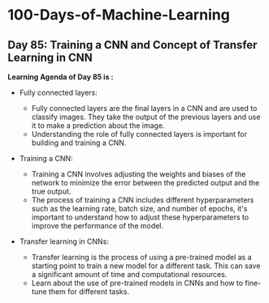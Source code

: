# 100-Days-of-Machine-Learning

## Day 85: Training a CNN and Concept of Transfer Learning in CNN

**Learning Agenda of Day 85 is :**
- Fully connected layers: 
	- Fully connected layers are the final layers in a CNN and are used to classify images. They take the output of the previous layers and use it to make a prediction about the image. 
	- Understanding the role of fully connected layers is important for building and training a CNN.

- Training a CNN: 
	- Training a CNN involves adjusting the weights and biases of the network to minimize the error between the predicted output and the true output. 
	- The process of training a CNN includes different hyperparameters such as the learning rate, batch size, and number of epochs, it's important to understand how to adjust these hyperparameters to improve the performance of the model.

- Transfer learning in CNNs: 
	- Transfer learning is the process of using a pre-trained model as a starting point to train a new model for a different task. This can save a significant amount of time and computational resources. 
	- Learn about the use of pre-trained models in CNNs and how to fine-tune them for different tasks.